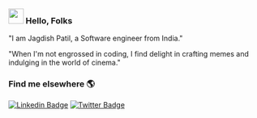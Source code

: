 ### <img src="https://media.giphy.com/media/hvRJCLFzcasrR4ia7z/giphy.gif" width="30px"> Hello, Folks

"I am Jagdish Patil, a Software engineer from India."

"When I'm not engrossed in coding, I find delight in crafting memes and indulging in the world of cinema."

### Find me elsewhere 🌎

[![Linkedin Badge](https://img.shields.io/badge/-LinkedIn-blue?style=flat-square&logo=Linkedin&logoColor=white&link=https://www.linkedin.com/in/jagdish-patil/)](https://www.linkedin.com/in/jagdish-patil/)  [![Twitter Badge](https://img.shields.io/badge/-Twitter-1ca0f1?style=flat-square&labelColor=1ca0f1&logo=twitter&logoColor=white&link=https://twitter.com/_diogorodrigues)](https://twitter.com/jagdishpatil02)
